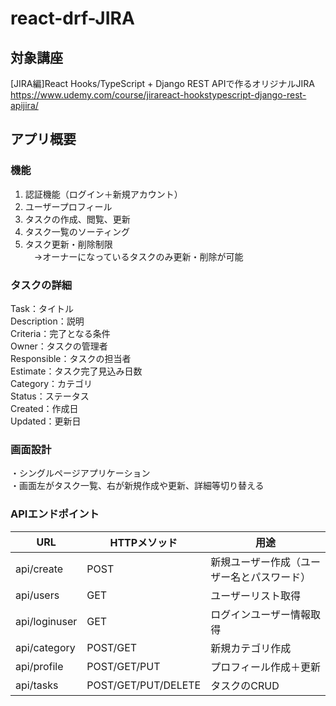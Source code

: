 # react-drf-JIRA
## 対象講座
[JIRA編]React Hooks/TypeScript + Django REST APIで作るオリジナルJIRA <br>
https://www.udemy.com/course/jirareact-hookstypescript-django-rest-apijira/

## アプリ概要
### 機能
1. 認証機能（ログイン＋新規アカウント） <br>
2. ユーザープロフィール <br>
3. タスクの作成、閲覧、更新 <br>
4. タスク一覧のソーティング <br>
5. タスク更新・削除制限 <br>
　→オーナーになっているタスクのみ更新・削除が可能 <br>

### タスクの詳細
Task：タイトル <br>
Description：説明 <br>
Criteria：完了となる条件 <br>
Owner：タスクの管理者 <br>
Responsible：タスクの担当者 <br>
Estimate：タスク完了見込み日数 <br>
Category：カテゴリ <br>
Status：ステータス <br>
Created：作成日 <br>
Updated：更新日 <br>

### 画面設計
・シングルページアプリケーション <br>
・画面左がタスク一覧、右が新規作成や更新、詳細等切り替える <br>

### APIエンドポイント
|URL|HTTPメソッド|用途|
|--|--|--|
|api/create|POST|新規ユーザー作成（ユーザー名とパスワード）|
|api/users|GET|ユーザーリスト取得|
|api/loginuser|GET|ログインユーザー情報取得|
|api/category|POST/GET|新規カテゴリ作成|
|api/profile|POST/GET/PUT|プロフィール作成＋更新|
|api/tasks|POST/GET/PUT/DELETE|タスクのCRUD|
